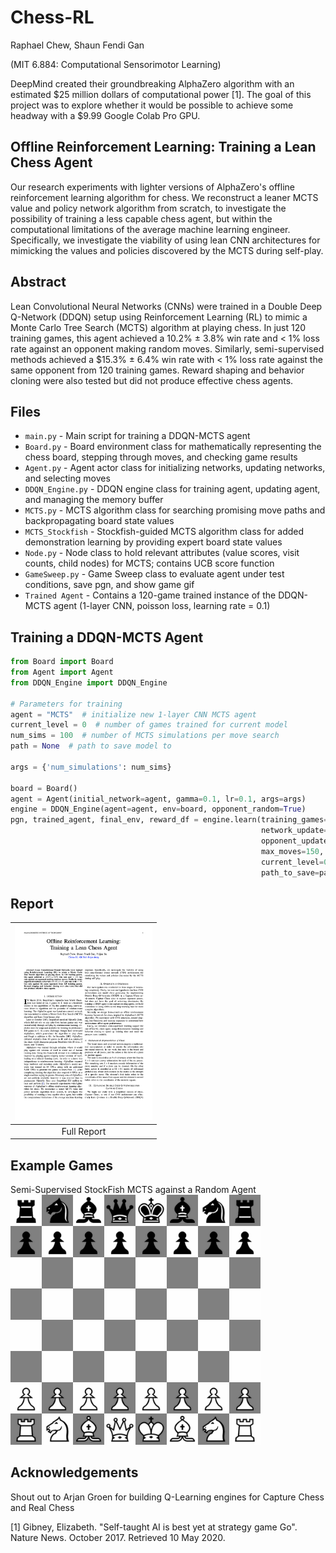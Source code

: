 # Chess-RL
Raphael Chew, Shaun Fendi Gan

(MIT 6.884: Computational Sensorimotor Learning)

DeepMind created their groundbreaking AlphaZero algorithm with an estimated $25 million dollars of computational power [1]. The goal of this project was to explore whether it would be possible to achieve some headway with a $9.99 Google Colab Pro GPU. 

## Offline Reinforcement Learning: Training a Lean Chess Agent

Our research experiments with lighter versions of AlphaZero's offline reinforcement learning algorithm for chess. We reconstruct a leaner MCTS value and policy network algorithm from scratch, to investigate the possibility of training a less capable chess agent, but within the computational limitations of the average machine learning engineer. Specifically, we investigate the viability of using lean CNN architectures for mimicking the values and policies discovered by the MCTS during self-play. 

## Abstract
Lean Convolutional Neural Networks (CNNs) were trained in a Double Deep Q-Network (DDQN) setup using Reinforcement Learning (RL) to mimic a Monte Carlo Tree Search (MCTS) algorithm at playing chess. In just 120 training games, this agent achieved a 10.2% ± 3.8% win rate and < 1% loss rate against an opponent making random moves. Similarly, semi-supervised methods achieved a $15.3% ± 6.4% win rate with < 1% loss rate against the same opponent from 120 training games. Reward shaping and behavior cloning were also tested but did not produce effective chess agents. 

## Files 
- `main.py` - Main script for training a DDQN-MCTS agent
- `Board.py` - Board environment class for mathematically representing the chess board, stepping through moves, and checking game results
- `Agent.py` - Agent actor class for initializing networks, updating networks, and selecting moves
- `DDQN_Engine.py` - DDQN engine class for training agent, updating agent, and managing the memory buffer
- `MCTS.py` - MCTS algorithm class for searching promising move paths and backpropagating board state values
- `MCTS_Stockfish` - Stockfish-guided MCTS algorithm class for added demonstration learning by providing expert board state values
- `Node.py` - Node class to hold relevant attributes (value scores, visit counts, child nodes) for MCTS; contains UCB score function
- `GameSweep.py` - Game Sweep class to evaluate agent under test conditions, save pgn, and show game gif
- `Trained Agent` - Contains a 120-game trained instance of the DDQN-MCTS agent (1-layer CNN, poisson loss, learning rate = 0.1)

## Training a DDQN-MCTS Agent
```python
from Board import Board
from Agent import Agent
from DDQN_Engine import DDQN_Engine

# Parameters for training
agent = "MCTS"  # initialize new 1-layer CNN MCTS agent
current_level = 0  # number of games trained for current model
num_sims = 100  # number of MCTS simulations per move search
path = None  # path to save model to

args = {'num_simulations': num_sims}

board = Board()
agent = Agent(initial_network=agent, gamma=0.1, lr=0.1, args=args)
engine = DDQN_Engine(agent=agent, env=board, opponent_random=True)
pgn, trained_agent, final_env, reward_df = engine.learn(training_games=300,
                                                        network_update=1,
                                                        opponent_update=50,
                                                        max_moves=150,
                                                        current_level=0,
                                                        path_to_save=path)
```

## Report
|<a href="https://github.com/raphcwj/Chess-RL/blob/main/Paper/Chess-RL%20Paper.pdf"><img src="https://github.com/raphcwj/Chess-RL/blob/main/Paper/Chess-RL%20Paper%20Thumbnail.png" alt="Illustration" width="220px"/></a>|
|:--:|
|Full Report|

## Example Games
Semi-Supervised StockFish MCTS against a Random Agent
<img src="https://github.com/raphcwj/Chess-RL/blob/main/Paper/StockfishMCTSvsRandom051921.gif" width="400" height="400" />

<!-- ![Alt Text](https://github.com/raphcwj/Chess-RL/blob/main/Paper/StockfishMCTSvsRandom051921.gif) -->

## Acknowledgements
Shout out to Arjan Groen for building Q-Learning engines for Capture Chess and Real Chess

[1] Gibney, Elizabeth. "Self-taught AI is best yet at strategy game Go". Nature News. October 2017. Retrieved 10 May 2020.
